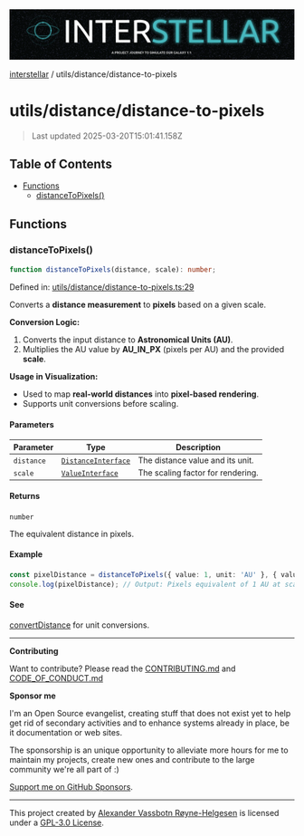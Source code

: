 <div><img alt="SPECCER logo" src="https://raw.githubusercontent.com/phun-ky/interstellar/main/public/interstellar-header.png" style="max-height:120px;"/></div>

[interstellar](../../README.md) / utils/distance/distance-to-pixels

# utils/distance/distance-to-pixels

> Last updated 2025-03-20T15:01:41.158Z

## Table of Contents

- [Functions](#functions)
  - [distanceToPixels()](#distancetopixels)

## Functions

### distanceToPixels()

```ts
function distanceToPixels(distance, scale): number;
```

Defined in:
[utils/distance/distance-to-pixels.ts:29](https://github.com/phun-ky/interstellar/blob/main/src/utils/distance/distance-to-pixels.ts#L29)

Converts a **distance measurement** to **pixels** based on a given scale.

**Conversion Logic:**

1. Converts the input distance to **Astronomical Units (AU)**.
2. Multiplies the AU value by **AU_IN_PX** (pixels per AU) and the provided
   **scale**.

**Usage in Visualization:**

- Used to map **real-world distances** into **pixel-based rendering**.
- Supports unit conversions before scaling.

#### Parameters

| Parameter  | Type                                                             | Description                       |
| ---------- | ---------------------------------------------------------------- | --------------------------------- |
| `distance` | [`DistanceInterface`](../../types/distance.md#distanceinterface) | The distance value and its unit.  |
| `scale`    | [`ValueInterface`](../../types/distance.md#valueinterface)       | The scaling factor for rendering. |

#### Returns

`number`

The equivalent distance in pixels.

#### Example

```ts
const pixelDistance = distanceToPixels({ value: 1, unit: 'AU' }, { value: 50 });
console.log(pixelDistance); // Output: Pixels equivalent of 1 AU at scale 50
```

#### See

[convertDistance](convert-distance.md#convertdistance) for unit conversions.

---

**Contributing**

Want to contribute? Please read the
[CONTRIBUTING.md](https://github.com/phun-ky/interstellar/blob/main/CONTRIBUTING.md)
and
[CODE_OF_CONDUCT.md](https://github.com/phun-ky/interstellar/blob/main/CODE_OF_CONDUCT.md)

**Sponsor me**

I'm an Open Source evangelist, creating stuff that does not exist yet to help
get rid of secondary activities and to enhance systems already in place, be it
documentation or web sites.

The sponsorship is an unique opportunity to alleviate more hours for me to
maintain my projects, create new ones and contribute to the large community
we're all part of :)

[Support me on GitHub Sponsors](https://github.com/sponsors/phun-ky).

---

This project created by [Alexander Vassbotn Røyne-Helgesen](http://phun-ky.net)
is licensed under a
[GPL-3.0 License](https://choosealicense.com/licenses/gpl-3.0/).
